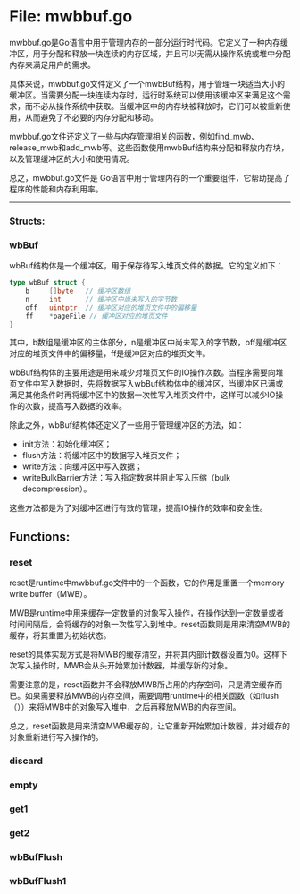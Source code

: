 # File: mwbbuf.go

mwbbuf.go是Go语言中用于管理内存的一部分运行时代码。它定义了一种内存缓冲区，用于分配和释放一块连续的内存区域，并且可以无需从操作系统或堆中分配内存来满足用户的需求。

具体来说，mwbbuf.go文件定义了一个mwbBuf结构，用于管理一块适当大小的缓冲区。当需要分配一块连续内存时，运行时系统可以使用该缓冲区来满足这个需求，而不必从操作系统中获取。当缓冲区中的内存块被释放时，它们可以被重新使用，从而避免了不必要的内存分配和移动。

mwbbuf.go文件还定义了一些与内存管理相关的函数，例如find_mwb、release_mwb和add_mwb等。这些函数使用mwbBuf结构来分配和释放内存块，以及管理缓冲区的大小和使用情况。

总之，mwbbuf.go文件是 Go语言中用于管理内存的一个重要组件，它帮助提高了程序的性能和内存利用率。




---

### Structs:

### wbBuf

wbBuf结构体是一个缓冲区，用于保存待写入堆页文件的数据。它的定义如下：

```go
type wbBuf struct {
    b     []byte   // 缓冲区数组
    n     int      // 缓冲区中尚未写入的字节数
    off   uintptr  // 缓冲区对应的堆页文件中的偏移量
    ff    *pageFile // 缓冲区对应的堆页文件
}
```

其中，b数组是缓冲区的主体部分，n是缓冲区中尚未写入的字节数，off是缓冲区对应的堆页文件中的偏移量，ff是缓冲区对应的堆页文件。

wbBuf结构体的主要用途是用来减少对堆页文件的IO操作次数。当程序需要向堆页文件中写入数据时，先将数据写入wbBuf结构体中的缓冲区，当缓冲区已满或满足其他条件时再将缓冲区中的数据一次性写入堆页文件中，这样可以减少IO操作的次数，提高写入数据的效率。

除此之外，wbBuf结构体还定义了一些用于管理缓冲区的方法，如：

- init方法：初始化缓冲区；
- flush方法：将缓冲区中的数据写入堆页文件；
- write方法：向缓冲区中写入数据；
- writeBulkBarrier方法：写入指定数据并阻止写入压缩（bulk decompression）。

这些方法都是为了对缓冲区进行有效的管理，提高IO操作的效率和安全性。



## Functions:

### reset

reset是runtime中mwbbuf.go文件中的一个函数，它的作用是重置一个memory write buffer（MWB）。

MWB是runtime中用来缓存一定数量的对象写入操作，在操作达到一定数量或者时间间隔后，会将缓存的对象一次性写入到堆中。reset函数则是用来清空MWB的缓存，将其重置为初始状态。

reset的具体实现方式是将MWB的缓存清空，并将其内部计数器设置为0。这样下次写入操作时，MWB会从头开始累加计数器，并缓存新的对象。

需要注意的是，reset函数并不会释放MWB所占用的内存空间，只是清空缓存而已。如果需要释放MWB的内存空间，需要调用runtime中的相关函数（如flush（））来将MWB中的对象写入堆中，之后再释放MWB的内存空间。

总之，reset函数是用来清空MWB缓存的，让它重新开始累加计数器，并对缓存的对象重新进行写入操作的。



### discard





### empty





### get1





### get2





### wbBufFlush





### wbBufFlush1





